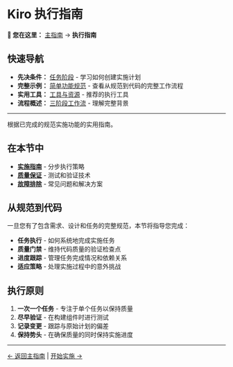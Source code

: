 # Kiro 执行指南

<!-- 导航元数据 -->
<!-- 部分：执行 | 级别：概述 | 先决条件：process/tasks-phase.md -->
<!-- 相关：examples/simple-feature-spec.md, resources/tools.md, process/README.md -->

**📍 您在这里：** [主指南](../../README.md) → **执行指南**

## 快速导航
- **先决条件：** [任务阶段](../process/tasks-phase.md) - 学习如何创建实施计划
- **完整示例：** [简单功能规范](../examples/simple-feature-spec.md) - 查看从规范到代码的完整工作流程
- **实用工具：** [工具与资源](../resources/tools.md) - 推荐的执行工具
- **流程概述：** [三阶段工作流](../process/README.md) - 理解完整背景

---

根据已完成的规范实施功能的实用指南。

## 在本节中

- **[实施指南](implementation-guide.md)** - 分步执行策略
- **[质量保证](quality-assurance.md)** - 测试和验证技术
- **[故障排除](troubleshooting.md)** - 常见问题和解决方案

## 从规范到代码

一旦您有了包含需求、设计和任务的完整规范，本节将指导您完成：

- **任务执行** - 如何系统地完成实施任务
- **质量门禁** - 维持代码质量的验证检查点
- **进度跟踪** - 管理任务完成情况和依赖关系
- **适应策略** - 处理实施过程中的意外挑战

## 执行原则

1. **一次一个任务** - 专注于单个任务以保持质量
2. **尽早验证** - 在构建组件时进行测试
3. **记录变更** - 跟踪与原始计划的偏差
4. **保持势头** - 在确保质量的同时保持实施进度

---

[← 返回主指南](../../README.md) | [开始实施 →](implementation-guide.md)